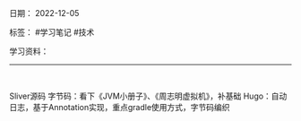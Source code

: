 日期： 2022-12-05

标签： #学习笔记 #技术

学习资料： 


---
<br>

Sliver源码
字节码：看下《JVM小册子》、《周志明虚拟机》，补基础
Hugo：自动日志，基于Annotation实现，重点gradle使用方式，字节码编织

